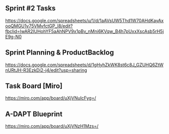 ## Sprint #2 Tasks
https://docs.google.com/spreadsheets/u/1/d/1aAVsUW5Thd1W70AHdKayAxooQMGU1v75VMvfctGP_l8/edit?fbclid=IwAR2lUHohYF5aAhNPV9x1pBv_nMni6KVqw_B4h7pUxxXscAsb5rH5jE9g-N0

## Sprint Planning & ProductBacklog
https://docs.google.com/spreadsheets/d/1gHyhZkWK8st6c8J_GZUHQ6ZtWnURtJH-R3EzkDi2-j4/edit?usp=sharing

## Task Board [Miro]
https://miro.com/app/board/uXjVNuIcFyg=/

## A-DAPT Blueprint
https://miro.com/app/board/uXjVNzH1Mzs=/
